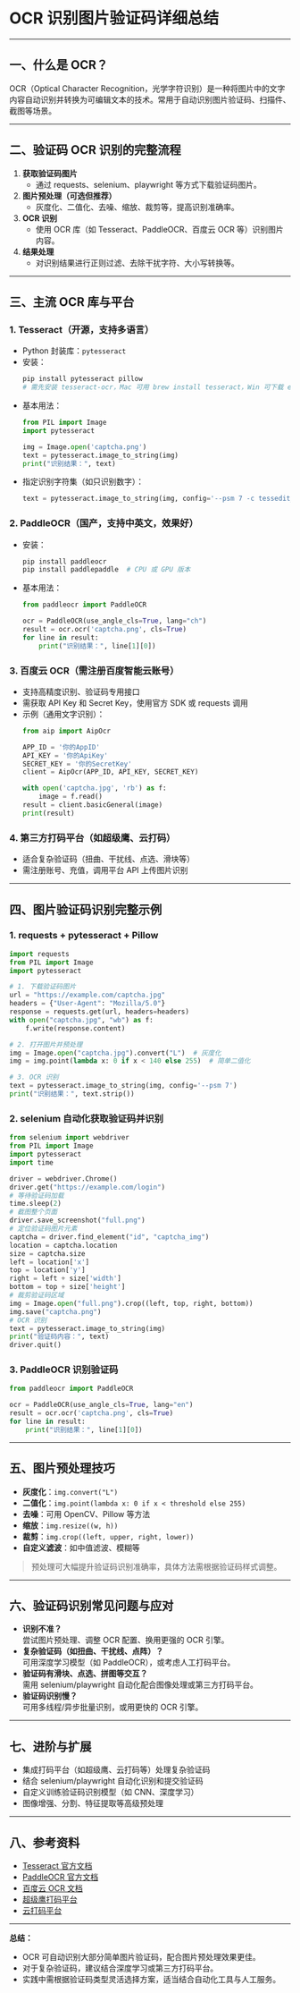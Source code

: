 # OCR 识别图片验证码详细总结

---

## 一、什么是 OCR？

OCR（Optical Character Recognition，光学字符识别）是一种将图片中的文字内容自动识别并转换为可编辑文本的技术。常用于自动识别图片验证码、扫描件、截图等场景。

---

## 二、验证码 OCR 识别的完整流程

1. **获取验证码图片**  
   - 通过 requests、selenium、playwright 等方式下载验证码图片。
2. **图片预处理（可选但推荐）**  
   - 灰度化、二值化、去噪、缩放、裁剪等，提高识别准确率。
3. **OCR 识别**  
   - 使用 OCR 库（如 Tesseract、PaddleOCR、百度云 OCR 等）识别图片内容。
4. **结果处理**  
   - 对识别结果进行正则过滤、去除干扰字符、大小写转换等。

---

## 三、主流 OCR 库与平台

### 1. Tesseract（开源，支持多语言）

- Python 封装库：`pytesseract`
- 安装：
    ```bash
    pip install pytesseract pillow
    # 需先安装 tesseract-ocr，Mac 可用 brew install tesseract，Win 可下载 exe 安装包
    ```
- 基本用法：
    ```python
    from PIL import Image
    import pytesseract

    img = Image.open('captcha.png')
    text = pytesseract.image_to_string(img)
    print("识别结果：", text)
    ```
- 指定识别字符集（如只识别数字）：
    ```python
    text = pytesseract.image_to_string(img, config='--psm 7 -c tessedit_char_whitelist=0123456789')
    ```

### 2. PaddleOCR（国产，支持中英文，效果好）

- 安装：
    ```bash
    pip install paddleocr
    pip install paddlepaddle  # CPU 或 GPU 版本
    ```
- 基本用法：
    ```python
    from paddleocr import PaddleOCR

    ocr = PaddleOCR(use_angle_cls=True, lang="ch")
    result = ocr.ocr('captcha.png', cls=True)
    for line in result:
        print("识别结果：", line[1][0])
    ```

### 3. 百度云 OCR（需注册百度智能云账号）

- 支持高精度识别、验证码专用接口
- 需获取 API Key 和 Secret Key，使用官方 SDK 或 requests 调用
- 示例（通用文字识别）：
    ```python
    from aip import AipOcr

    APP_ID = '你的AppID'
    API_KEY = '你的ApiKey'
    SECRET_KEY = '你的SecretKey'
    client = AipOcr(APP_ID, API_KEY, SECRET_KEY)

    with open('captcha.jpg', 'rb') as f:
        image = f.read()
    result = client.basicGeneral(image)
    print(result)
    ```

### 4. 第三方打码平台（如超级鹰、云打码）

- 适合复杂验证码（扭曲、干扰线、点选、滑块等）
- 需注册账号、充值，调用平台 API 上传图片识别

---

## 四、图片验证码识别完整示例

### 1. requests + pytesseract + Pillow

```python
import requests
from PIL import Image
import pytesseract

# 1. 下载验证码图片
url = "https://example.com/captcha.jpg"
headers = {"User-Agent": "Mozilla/5.0"}
response = requests.get(url, headers=headers)
with open("captcha.jpg", "wb") as f:
    f.write(response.content)

# 2. 打开图片并预处理
img = Image.open("captcha.jpg").convert("L")  # 灰度化
img = img.point(lambda x: 0 if x < 140 else 255)  # 简单二值化

# 3. OCR 识别
text = pytesseract.image_to_string(img, config='--psm 7')
print("识别结果：", text.strip())
```

### 2. selenium 自动化获取验证码并识别

```python
from selenium import webdriver
from PIL import Image
import pytesseract
import time

driver = webdriver.Chrome()
driver.get("https://example.com/login")
# 等待验证码加载
time.sleep(2)
# 截图整个页面
driver.save_screenshot("full.png")
# 定位验证码图片元素
captcha = driver.find_element("id", "captcha_img")
location = captcha.location
size = captcha.size
left = location['x']
top = location['y']
right = left + size['width']
bottom = top + size['height']
# 裁剪验证码区域
img = Image.open("full.png").crop((left, top, right, bottom))
img.save("captcha.png")
# OCR 识别
text = pytesseract.image_to_string(img)
print("验证码内容：", text)
driver.quit()
```

### 3. PaddleOCR 识别验证码

```python
from paddleocr import PaddleOCR

ocr = PaddleOCR(use_angle_cls=True, lang="en")
result = ocr.ocr('captcha.png', cls=True)
for line in result:
    print("识别结果：", line[1][0])
```

---

## 五、图片预处理技巧

- **灰度化**：`img.convert("L")`
- **二值化**：`img.point(lambda x: 0 if x < threshold else 255)`
- **去噪**：可用 OpenCV、Pillow 等方法
- **缩放**：`img.resize((w, h))`
- **裁剪**：`img.crop((left, upper, right, lower))`
- **自定义滤波**：如中值滤波、模糊等

> 预处理可大幅提升验证码识别准确率，具体方法需根据验证码样式调整。

---

## 六、验证码识别常见问题与应对

- **识别不准？**  
  尝试图片预处理、调整 OCR 配置、换用更强的 OCR 引擎。
- **复杂验证码（如扭曲、干扰线、点阵）？**  
  可用深度学习模型（如 PaddleOCR），或考虑人工打码平台。
- **验证码有滑块、点选、拼图等交互？**  
  需用 selenium/playwright 自动化配合图像处理或第三方打码平台。
- **验证码识别慢？**  
  可用多线程/异步批量识别，或用更快的 OCR 引擎。

---

## 七、进阶与扩展

- 集成打码平台（如超级鹰、云打码等）处理复杂验证码
- 结合 selenium/playwright 自动化识别和提交验证码
- 自定义训练验证码识别模型（如 CNN、深度学习）
- 图像增强、分割、特征提取等高级预处理

---

## 八、参考资料

- [Tesseract 官方文档](https://github.com/tesseract-ocr/tesseract)
- [PaddleOCR 官方文档](https://github.com/PaddlePaddle/PaddleOCR)
- [百度云 OCR 文档](https://cloud.baidu.com/product/ocr/general)
- [超级鹰打码平台](http://www.chaojiying.com/)
- [云打码平台](http://www.yundama.com/)

---

**总结：**
- OCR 可自动识别大部分简单图片验证码，配合图片预处理效果更佳。
- 对于复杂验证码，建议结合深度学习或第三方打码平台。
- 实践中需根据验证码类型灵活选择方案，适当结合自动化工具与人工服务。